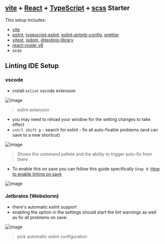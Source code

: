 ## [vite](https://vitejs.dev/) + [React](https://reactjs.org/) + [TypeScript](https://www.typescriptlang.org/) + [scss](https://sass-lang.com/) Starter

This setup includes:
* [vite](https://vitejs.dev/)
* [eslint](https://eslint.org/), [typescript-eslint](https://typescript-eslint.io/), [eslint-airbnb-config](https://github.com/airbnb/javascript), [prettier](https://prettier.io/)
* [vitest](https://vitest.dev/), [jsdom](https://github.com/jsdom/jsdom), [@testing-library](https://testing-library.com/)
* [react-router v6](https://reactrouter.com/en/main)
* scss 


## Linting IDE Setup 
### vscode 
- install `eslint` vscode extension 

![image](https://user-images.githubusercontent.com/61157456/228272153-f29b4376-d7f7-4749-acf3-9f95c5e16449.png)
> eslint extension

- you may need to reload your window for the setting changes to take effect
- `cntrl shift p` - search for eslint - fix all auto-fixable problems (and can save to a new shortcut) 

![image](https://user-images.githubusercontent.com/61157456/228268714-516b4e96-f4b2-43c1-a118-086dbc37ece1.png)
> Shows the command pallete and the ability to trigger auto-fix from there

- To enable this on save you can follow this guide specifically `Step 4`: [How to enable linting on save](https://www.digitalocean.com/community/tutorials/workflow-auto-eslinting)

![image](https://user-images.githubusercontent.com/61157456/228269212-7f93f370-3f0e-4919-9d41-efae27cd7459.png)

### Jetbrains (Webstorm) 
- there's automatic eslint support 
- enabling the option in the settings should start the lint warnings as well as fix all problems on save: 

![image](https://user-images.githubusercontent.com/61157456/228271706-0cf89b07-1fd8-4e16-83af-c3daad86cccf.png)
> pick automatic eslint configuration 
